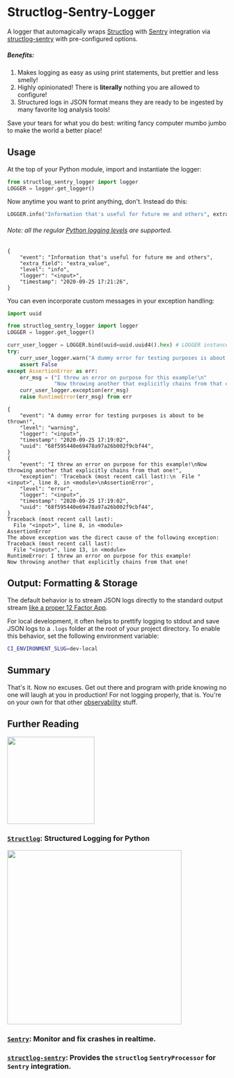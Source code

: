 Structlog-Sentry-Logger
==============================

A logger that automagically wraps [Structlog](https://www.structlog.org/en/stable/) 
with [Sentry](https://sentry.io/welcome/) integration 
via [structlog-sentry](https://github.com/kiwicom/structlog-sentry) with 
pre-configured options.

##### Benefits:
1. Makes logging as easy as using print statements, but prettier and less smelly!
2. Highly opinionated! There is **literally** nothing you are allowed to configure!
3. Structured logs in JSON format means they are ready to be ingested by many
favorite log analysis tools!

Save your tears for what you do best: writing fancy computer mumbo jumbo to
make the world a better place!  


Usage
------------
At the top of your Python module, import and instantiate the logger:
```python
from structlog_sentry_logger import logger
LOGGER = logger.get_logger()
```
Now anytime you want to print anything, don't. Instead do this:
```python
LOGGER.info("Information that's useful for future me and others", extra_field="extra_value")
```
###### Note: all the regular [Python logging levels](https://docs.python.org/3/library/logging.html#levels) are supported.
```
{
    "event": "Information that's useful for future me and others",
    "extra_field": "extra_value",
    "level": "info",
    "logger": "<input>",
    "timestamp": "2020-09-25 17:21:26",
}
```

You can even incorporate custom messages in your exception handling:
```python
import uuid

from structlog_sentry_logger import logger
LOGGER = logger.get_logger()

curr_user_logger = LOGGER.bind(uuid=uuid.uuid4().hex) # LOGGER instance with bound UUID 
try:
    curr_user_logger.warn("A dummy error for testing purposes is about to be thrown!")
    assert False
except AssertionError as err:
    err_msg = ("I threw an error on purpose for this example!\n"
               "Now throwing another that explicitly chains from that one!")
    curr_user_logger.exception(err_msg)
    raise RuntimeError(err_msg) from err
```

```
{
    "event": "A dummy error for testing purposes is about to be thrown!",
    "level": "warning",
    "logger": "<input>",
    "timestamp": "2020-09-25 17:19:02",
    "uuid": "68f595440e69478a97a26b002f9cbf44",
}
{
    "event": "I threw an error on purpose for this example!\nNow throwing another that explicitly chains from that one!",
    "exception": 'Traceback (most recent call last):\n  File "<input>", line 8, in <module>\nAssertionError',
    "level": "error",
    "logger": "<input>",
    "timestamp": "2020-09-25 17:19:02",
    "uuid": "68f595440e69478a97a26b002f9cbf44",
}
Traceback (most recent call last):
  File "<input>", line 8, in <module>
AssertionError
The above exception was the direct cause of the following exception:
Traceback (most recent call last):
  File "<input>", line 13, in <module>
RuntimeError: I threw an error on purpose for this example!
Now throwing another that explicitly chains from that one!
```

Output: Formatting & Storage
------------
The default behavior is to stream JSON logs directly to the standard output
stream [like a proper 12 Factor App](https://12factor.net/logs).

For local development, it often helps to prettify logging to stdout and save
JSON logs to a `.logs` folder at the root of your project directory. To enable
this behavior, set the following environment variable:
```bash
CI_ENVIRONMENT_SLUG=dev-local
```

Summary
------------
That's it. Now no excuses.
Get out there and program with pride knowing no one
will laugh at you in production! For not logging properly, that is. You're on your own
for that other [observability](https://devops.com/metrics-logs-and-traces-the-golden-triangle-of-observability-in-monitoring/) stuff.

Further Reading
------------
<img src="https://www.structlog.org/en/stable/_static/structlog_logo_small.png" width="200">

### [`Structlog`](https://www.structlog.org/en/stable/#): Structured Logging for Python

<img src="https://camo.githubusercontent.com/2dfeafbee0904d6df16ddf7200993dace1629e60/68747470733a2f2f73656e7472792d6272616e642e73746f726167652e676f6f676c65617069732e636f6d2f73656e7472792d6c6f676f2d626c61636b2e706e67" width="400">

### [`Sentry`](https://sentry.io/welcome/): Monitor and fix crashes in realtime.

### [`structlog-sentry`](https://github.com/kiwicom/structlog-sentry): Provides the `structlog` `SentryProcessor` for `Sentry` integration. 


